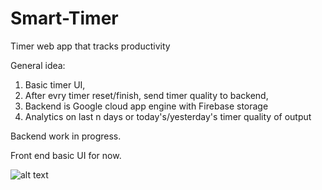 # Smart-Timer
Timer web app that tracks productivity

General idea:

1. Basic timer UI,
2. After evry timer reset/finish, send timer quality to backend,
3. Backend is Google cloud app engine with Firebase storage
4. Analytics on last n days or today's/yesterday's timer quality of output


Backend work in progress.

Front end basic UI for now. 

![alt text](https://github.com/Nikhil0487/Smart-Timer/blob/main/Timer.png?raw=true)
